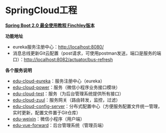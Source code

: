 # SpringCloud工程
**[Spring Boot 2.0 最全使用教程 Finchley版本](https://blog.csdn.net/forezp/article/details/70148833)**

**功能地址**
- eureka服务注册中心：[http://localhost:8080/](http://localhost:8080/)
- 消息总线更新Git云配置（post请求，可使用postman发送，端口是服务的端口）：[http://localhost:8082/actuator/bus-refresh](http://localhost:8082/actuator/bus-refresh)

**各个服务说明**
- [edu-cloud-eureka]()：服务注册中心（eureka）
- [edu-cloud-power]()：服务（微信小程序业务接口模块）
- [edu-cloud-test]()：服务（为后台管理系统提供所有接口）
- [edu-cloud-zuul]()：服务网关（路由转发，监控，过滤）
- [edu-cloud-config-server]()：分布式配置中心（方便服务配置文件统一管理，实时更新，配置文件置于Git仓库）
- [edu-weixin]()：微信小程序（用户端）
- [edu-vue-forward]()：后台管理系统（管理员端）
